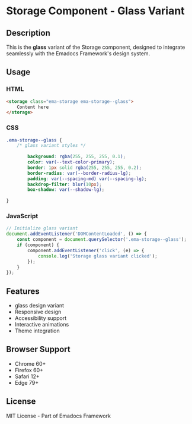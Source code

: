 # Storage Component - Glass Variant

## Description
This is the **glass** variant of the Storage component, designed to integrate seamlessly with the Emadocs Framework's design system.

## Usage

### HTML
```html
<storage class="ema-storage ema-storage--glass">
    Content here
</storage>
```

### CSS
```css
.ema-storage--glass {
    /* glass variant styles */
    
        background: rgba(255, 255, 255, 0.1);
        color: var(--text-color-primary);
        border: 1px solid rgba(255, 255, 255, 0.2);
        border-radius: var(--border-radius-lg);
        padding: var(--spacing-md) var(--spacing-lg);
        backdrop-filter: blur(10px);
        box-shadow: var(--shadow-lg);
    
}
```

### JavaScript
```javascript
// Initialize glass variant
document.addEventListener('DOMContentLoaded', () => {
    const component = document.querySelector('.ema-storage--glass');
    if (component) {
        component.addEventListener('click', (e) => {
            console.log('Storage glass variant clicked');
        });
    }
});
```

## Features
- glass design variant
- Responsive design
- Accessibility support
- Interactive animations
- Theme integration

## Browser Support
- Chrome 60+
- Firefox 60+
- Safari 12+
- Edge 79+

## License
MIT License - Part of Emadocs Framework
